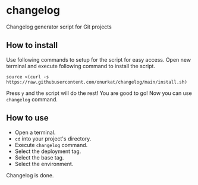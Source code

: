 # changelog
Changelog generator script for Git projects

## How to install

Use following commands to setup for the script for easy access.
Open new terminal and execute following command to install the script.

```
source <(curl -s https://raw.githubusercontent.com/onurkat/changelog/main/install.sh)
```

Press `y` and the script will do the rest!
You are good to go!
Now you can use `changelog` command.

## How to use

- Open a terminal.
- `cd` into your project's directory.
- Execute `changelog` command.
- Select the deployment tag.
- Select the base tag.
- Select the environment.

Changelog is done.

